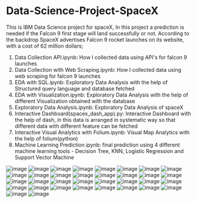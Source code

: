 # Data-Science-Project-SpaceX

This is IBM Data Science project for spaceX, In this project a prediction is needed if the Falcon 9 first stage will land successfully or not. According to the backdrop SpaceX advertises Falcon 9 rocket launches on its website, with a cost of 62 million
dollars;

1. Data Collection API.ipynb: How I collected data using API's for falcon 9 launches
2. Data Collection with Web Scraping.ipynb: How I collected data using web scraping for falcon 9 launches
3. EDA with SQL.ipynb: Exploratory Data Analysis with the help of Structured query language and database fetched
4. EDA with Visualization.ipynb: Exploratory Data Analysis with the help of different Visualization obtained with the database
5. Exploratory Data Analysis.ipynb: Exploratory Data Analysis of spaceX 
6. Interactive Dashboard(spacex_dash_app).py: Interactive Dashboard with the help of dash, in this data is arranged in systematic way so that different data with different feature can be fetched
7. Interactive Visual Analytics with Folium.ipynb: Visual Map Analytics with the help of folium(python)
8. Machine Learning Prediction.ipynb: final prediction using 4 different machine learning tools - Decision Tree, KNN, Logistic Regression and Support Vector Machine

![image](https://user-images.githubusercontent.com/86974424/171827087-3efb99ac-05a3-43ce-8548-a6c2db3d546e.png)
![image](https://user-images.githubusercontent.com/86974424/171827133-134405a2-025e-4d5e-9444-07ed86797c6d.png)
![image](https://user-images.githubusercontent.com/86974424/171827231-02c15930-280e-43ed-b216-c891fff095ec.png)
![image](https://user-images.githubusercontent.com/86974424/171827259-e95b2749-ddf7-4e40-912f-f46e54992cb0.png)
![image](https://user-images.githubusercontent.com/86974424/171827298-aa6fdd22-2131-49f5-af02-985cf60621b9.png)
![image](https://user-images.githubusercontent.com/86974424/171827333-2aaad452-676f-4415-99dd-dbab00df90be.png)
![image](https://user-images.githubusercontent.com/86974424/171827373-459bf653-22d5-412e-8dc1-32b93c77f70c.png)
![image](https://user-images.githubusercontent.com/86974424/171827411-3b685a4a-e3fb-4bbb-9e57-6cffca6c8f81.png)
![image](https://user-images.githubusercontent.com/86974424/171827431-4c1997e2-da69-45c6-9e89-da54a53cacea.png)
![image](https://user-images.githubusercontent.com/86974424/171827465-fbe828c9-07b2-4328-8322-95ada20f563f.png)
![image](https://user-images.githubusercontent.com/86974424/171827512-008c83b4-b432-4e4a-ba07-742b401c1b56.png)
![image](https://user-images.githubusercontent.com/86974424/171827538-5e511dfc-74d4-4940-aff0-ca30bcfc3db3.png)
![image](https://user-images.githubusercontent.com/86974424/171827650-221f4576-c3eb-4a26-9227-ff23f66e0b80.png)
![image](https://user-images.githubusercontent.com/86974424/171827674-e6faf41c-a8a3-42b9-b239-1435da8372a7.png)
![image](https://user-images.githubusercontent.com/86974424/171827694-11088145-bb66-4db8-8290-5fd90482f088.png)
![image](https://user-images.githubusercontent.com/86974424/171827719-47e13d1a-d6d3-4c2b-9578-8740ab7bbd3f.png)
![image](https://user-images.githubusercontent.com/86974424/171827754-a238a348-a446-440e-8796-d029cf4223f5.png)
![image](https://user-images.githubusercontent.com/86974424/171827796-dcd9a6ef-a94e-4432-805d-31ef597310cc.png)
![image](https://user-images.githubusercontent.com/86974424/171827896-aa4f7b92-89dc-4bc3-a3ae-708ad6b6c32a.png)
![image](https://user-images.githubusercontent.com/86974424/171828150-9f4a4b4e-9071-4721-9532-7e78982556f2.png)
![image](https://user-images.githubusercontent.com/86974424/171828186-eaa35f16-b9c6-4b74-91f5-7d0ddb496256.png)
![image](https://user-images.githubusercontent.com/86974424/171828223-c9d4d96c-3d0d-4b9e-8a53-3c1e467e7942.png)
![image](https://user-images.githubusercontent.com/86974424/171828245-7069f9ba-0f45-48cc-a422-375a4f6ddea0.png)
![image](https://user-images.githubusercontent.com/86974424/171828287-920f17dd-0f60-4c16-96eb-a5e901733c42.png)
![image](https://user-images.githubusercontent.com/86974424/171828317-70d6f9c5-e197-40d0-8683-1c1a13865a80.png)
![image](https://user-images.githubusercontent.com/86974424/171828338-3156fa9e-d14b-49f1-ab52-cfa6c26b5fe8.png)
![image](https://user-images.githubusercontent.com/86974424/171828376-9540b2d3-6449-474a-a4ad-d7aece9ce013.png)
![image](https://user-images.githubusercontent.com/86974424/171828434-d2278bbe-1a9e-4323-bfc2-bdb676cdd0be.png)
![image](https://user-images.githubusercontent.com/86974424/171828469-974c9343-207b-43b4-ad0b-a1ffb9b8e16f.png)
![image](https://user-images.githubusercontent.com/86974424/171828496-e1e8f47f-885f-4ad9-9da2-c682531974b5.png)
![image](https://user-images.githubusercontent.com/86974424/171828542-9f588a7c-394b-4e9a-90e8-7d660eba9ad1.png)
![image](https://user-images.githubusercontent.com/86974424/171828580-77ab434e-0949-4eec-8247-e9926ca02608.png)
![image](https://user-images.githubusercontent.com/86974424/171828617-703a2be1-4d76-413d-bcc3-ec818d32e1a2.png)
![image](https://user-images.githubusercontent.com/86974424/171828662-2cbccf60-cc98-4ed7-a435-75ad367f3ee5.png)
